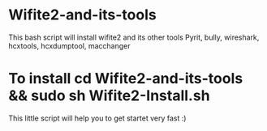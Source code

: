 # Wifite2-and-its-tools
 This bash script will install wifite2 and its other tools Pyrit, bully, wireshark, hcxtools, hcxdumptool, macchanger
# To install cd Wifite2-and-its-tools && sudo sh Wifite2-Install.sh
This little script will help you to get startet very fast :)

